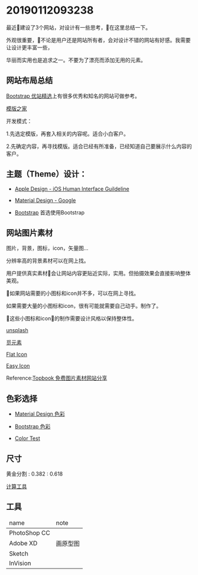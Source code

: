 # 20190112093238
 




最近建设了3个网站，对设计有一些思考，在这里总结一下。

外观很重要，不论是用户还是网站所有者，会对设计不错的网站有好感。我需要让设计更丰富一些，

华丽而实用也是追求之一。不要为了漂亮而添加无用的元素。


## 网站布局总结

[Bootstrap 优站精选](http://www.youzhan.org)上有很多优秀和知名的网站可做参考。

[模版之家](http://www.cssmoban.com/)

开发模式：

1.先选定模版，再套入相关的内容呢。适合小白客户。

2.先确定内容，再寻找模版。适合已经有所准备，已经知道自己要展示什么内容的客户。


## 主题（Theme）设计：

* [Apple Design - iOS Human Interface Guildeline](https://developer.apple.com/design/)

* [Material Design - Google](https://www.material.io)

* [Bootstrap](https://v3.bootcss.com/) 首选使用Bootstrap

## 网站图片素材

图片，背景，图标，icon，矢量图...

分辨率高的背景素材可以在网上找。

用户提供真实素材会让网站内容更贴近实际，实用。但拍摄效果会直接影响整体美观。

如果网站需要的小图标和icon并不多，可以在网上寻找。

如果需要大量的小图标和icon，很有可能就需要自己动手。制作了。

这些小图标和icon的制作需要设计风格以保持整体性。
 

[unsplash](https://unsplash.com/)

[觅元素](http://www.51yuansu.com)

[Flat Icon](https://www.flaticon.com/)

[Easy Icon](https://www.easyicon.net/)

Reference:[Topbook 免费图片素材网站分享](https://www.zhihu.com/question/21757507/answer/288387063)

## 色彩选择

* [Material Design 色彩](https://www.materialpalette.com/colors)

* [Bootstrap 色彩](https://v3.bootcss.com/css/#less-variables)

* <a href="color_test.html">Color Test</a>

## 尺寸

黄金分割 : 0.382 : 0.618

<a href="color_test.html">计算工具</a>

## 工具
<table>
<thead>
<tr>
<td>name</td>
<td>note</td>
</tr>
</thead>

<tbody>
<tr>
<td>PhotoShop CC</td>
<td></td>
</tr>
<tr>
<td>Adobe XD</td>
<td>画原型图</td>
</tr>
<tr>
<td>Sketch</td>
<td></td>
</tr>
<tr>
<td>InVision</td>
<td></td>
</tr>
</tbody>
</table>

